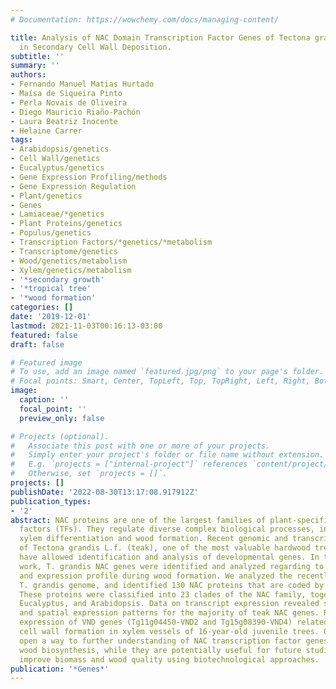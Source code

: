 ```yaml
---
# Documentation: https://wowchemy.com/docs/managing-content/

title: Analysis of NAC Domain Transcription Factor Genes of Tectona grandis L.f. Involved
  in Secondary Cell Wall Deposition.
subtitle: ''
summary: ''
authors:
- Fernando Manuel Matias Hurtado
- Maísa de Siqueira Pinto
- Perla Novais de Oliveira
- Diego Mauricio Riaño-Pachón
- Laura Beatriz Inocente
- Helaine Carrer
tags:
- Arabidopsis/genetics
- Cell Wall/genetics
- Eucalyptus/genetics
- Gene Expression Profiling/methods
- Gene Expression Regulation
- Plant/genetics
- Genes
- Lamiaceae/*genetics
- Plant Proteins/genetics
- Populus/genetics
- Transcription Factors/*genetics/*metabolism
- Transcriptome/genetics
- Wood/genetics/metabolism
- Xylem/genetics/metabolism
- '*secondary growth'
- '*tropical tree'
- '*wood formation'
categories: []
date: '2019-12-01'
lastmod: 2021-11-03T00:16:13-03:00
featured: false
draft: false

# Featured image
# To use, add an image named `featured.jpg/png` to your page's folder.
# Focal points: Smart, Center, TopLeft, Top, TopRight, Left, Right, BottomLeft, Bottom, BottomRight.
image:
  caption: ''
  focal_point: ''
  preview_only: false

# Projects (optional).
#   Associate this post with one or more of your projects.
#   Simply enter your project's folder or file name without extension.
#   E.g. `projects = ["internal-project"]` references `content/project/deep-learning/index.md`.
#   Otherwise, set `projects = []`.
projects: []
publishDate: '2022-08-30T13:17:08.917912Z'
publication_types:
- '2'
abstract: NAC proteins are one of the largest families of plant-specific transcription
  factors (TFs). They regulate diverse complex biological processes, including secondary
  xylem differentiation and wood formation. Recent genomic and transcriptomic studies
  of Tectona grandis L.f. (teak), one of the most valuable hardwood trees in the world,
  have allowed identification and analysis of developmental genes. In the present
  work, T. grandis NAC genes were identified and analyzed regarding to their evolution
  and expression profile during wood formation. We analyzed the recently published
  T. grandis genome, and identified 130 NAC proteins that are coded by 107 gene loci.
  These proteins were classified into 23 clades of the NAC family, together with Populus,
  Eucalyptus, and Arabidopsis. Data on transcript expression revealed specific temporal
  and spatial expression patterns for the majority of teak NAC genes. RT-PCR indicated
  expression of VND genes (Tg11g04450-VND2 and Tg15g08390-VND4) related to secondary
  cell wall formation in xylem vessels of 16-year-old juvenile trees. Our findings
  open a way to further understanding of NAC transcription factor genes in T. grandis
  wood biosynthesis, while they are potentially useful for future studies aiming to
  improve biomass and wood quality using biotechnological approaches.
publication: '*Genes*'
---
```

